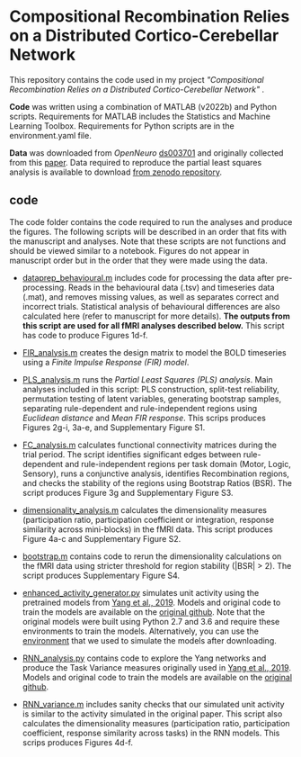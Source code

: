 # Compositional Recombination Relies on a Distributed Cortico-Cerebellar Network
This repository contains the code used in my project *"Compositional Recombination Relies on a Distributed Cortico-Cerebellar Network"* . 

**Code** was written using a combination of MATLAB (v2022b) and Python scripts. Requirements for MATLAB includes the Statistics and Machine Learning Toolbox. Requirements for Python scripts are in the environment.yaml file.

**Data** was downloaded from *OpenNeuro* [ds003701](https://openneuro.org/datasets/ds003701/versions/1.0.1) and originally collected from this [paper](https://www.nature.com/articles/s41467-017-01000-w). Data required to reproduce the partial least squares analysis is available to download [from zenodo repository]( 10.5281/zenodo.17374383).
## code
The code folder contains the code required to run the analyses and produce the figures. The following scripts will be described in an order that fits with the manuscript and analyses. Note that these scripts are not functions and should be viewed similar to a notebook. Figures do not appear in manuscript order but in the order that they were made using the data.

- [dataprep_behavioural.m](https://github.com/ShineLabUSYD/Compositionality_CPRO/blob/main/code/dataprep_behavioural.m) includes code for processing the data after pre-processing. Reads in the behavioural data (.tsv) and timeseries data (.mat), and removes missing values, as well as separates correct and incorrect trials. Statistical analysis of behavioural differences are also calculated here (refer to manuscript for more details). **The outputs from this script are used for all fMRI analyses described below.** This script has code to produce Figures 1d-f.

- [FIR_analysis.m](https://github.com/ShineLabUSYD/Compositionality_CPRO/blob/main/code/FIR_analysis.m) creates the design matrix to model the BOLD timeseries using a *Finite Impulse Response (FIR) model*.

- [PLS_analysis.m](https://github.com/ShineLabUSYD/Compositionality_CPRO/blob/main/code/PLS_analysis.m) runs the *Partial Least Squares (PLS) analysis*. Main analyses included in this script: PLS construction, split-test reliability, permutation testing of latent variables, generating bootstrap samples, separating rule-dependent and rule-independent regions using *Euclidean distance* and *Mean FIR response*. This scrips produces Figures 2g-i, 3a-e, and Supplementary Figure S1.

- [FC_analysis.m](https://github.com/ShineLabUSYD/Compositionality_CPRO/blob/main/code/FC_analysis.m) calculates functional connectivity matrices during the trial period. The script identifies significant edges between rule-dependent and rule-independent regions per task domain (Motor, Logic, Sensory), runs a conjunctive analysis, identifies Recombination regions, and checks the stability of the regions using Bootstrap Ratios (BSR). The script produces Figure 3g and Supplementary Figure S3.

- [dimensionality_analysis.m](https://github.com/ShineLabUSYD/Compositionality_CPRO/blob/main/code/dimensionality_analysis.m) calculates the dimensionality measures (participation ratio, participation coefficient or integration, response similarity across mini-blocks) in the fMRI data. This script produces Figure 4a-c and Supplementary Figure S2.

- [bootstrap.m](https://github.com/ShineLabUSYD/Compositionality_CPRO/blob/main/code/boostrap.m) contains code to rerun the dimensionality calculations on the fMRI data using stricter threshold for region stability (|BSR| > 2). The script produces Supplementary Figure S4.

- [enhanced_activity_generator.py](https://github.com/ShineLabUSYD/Compositionality_CPRO/blob/main/code/enhanced_activity_generator.py) simulates unit activity using the pretrained models from [Yang et al., 2019](https://www.nature.com/articles/s41593-018-0310-2). Models and original code to train the models are available on the [original github](https://github.com/gyyang/multitask). Note that the original models were built using Python 2.7 and 3.6 and require these environments to train the models. Alternatively, you can use the [environment](https://github.com/ShineLabUSYD/Compositionality_CPRO/blob/main/code/environment.yaml) that we used to simulate the models after downloading.

- [RNN_analysis.py](https://github.com/ShineLabUSYD/Compositionality_CPRO/blob/main/code/RNN_analysis.py) contains code to explore the Yang networks and produce the Task Variance measures originally used in [Yang et al., 2019](https://www.nature.com/articles/s41593-018-0310-2). Models and original code to train the models are available on the [original github](https://github.com/gyyang/multitask).

- [RNN_variance.m](https://github.com/ShineLabUSYD/Compositionality_CPRO/blob/main/code/RNN_variance.m) includes sanity checks that our simulated unit activity is similar to the activity simulated in the original paper. This script also calculates the dimensionality measures (participation ratio, participation coefficient, response similarity across tasks) in the RNN models. This scrips produces Figures 4d-f. 
